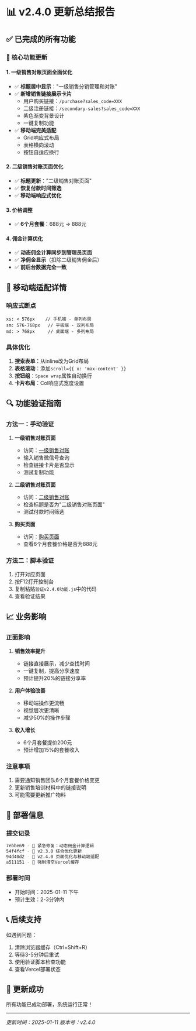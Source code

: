 # 📊 v2.4.0 更新总结报告

## ✅ 已完成的所有功能

### 🎯 核心功能更新

#### 1. 一级销售对账页面全面优化
- ✅ **标题居中显示**："一级销售分销管理和对账"
- ✅ **新增销售链接展示卡片**
  - 用户购买链接：`/purchase?sales_code=XXX`
  - 二级注册链接：`/secondary-sales?sales_code=XXX`
  - 紫色渐变背景设计
  - 一键复制功能
- ✅ **移动端完美适配**
  - Grid响应式布局
  - 表格横向滚动
  - 按钮自适应换行

#### 2. 二级销售对账页面优化
- ✅ **标题更新**："二级销售对账页面"
- ✅ **恢复付款时间筛选**
- ✅ **移动端响应式优化**

#### 3. 价格调整
- ✅ **6个月套餐**：688元 → 888元

#### 4. 佣金计算优化
- ✅ **动态佣金计算同步到管理员页面**
- ✅ **净佣金显示**（扣除二级销售佣金后）
- ✅ **前后台数据完全一致**

## 📱 移动端适配详情

### 响应式断点
```
xs: < 576px    // 手机端 - 单列布局
sm: 576-768px   // 平板端 - 双列布局
md: > 768px     // 桌面端 - 多列布局
```

### 具体优化
1. **搜索表单**：从inline改为Grid布局
2. **表格滚动**：添加`scroll={{ x: 'max-content' }}`
3. **按钮组**：`Space wrap`属性自动换行
4. **卡片布局**：Col响应式宽度设置

## 🔍 功能验证指南

### 方法一：手动验证
1. **一级销售对账页面**
   - 访问：[一级销售对账](https://zhixing-seven.vercel.app/primary-sales-settlement)
   - 输入销售微信号查询
   - 检查链接卡片是否显示
   - 测试复制功能

2. **二级销售对账页面**
   - 访问：[二级销售对账](https://zhixing-seven.vercel.app/sales-reconciliation)
   - 检查标题是否为"二级销售对账页面"
   - 测试付款时间筛选

3. **购买页面**
   - 访问：[购买页面](https://zhixing-seven.vercel.app/purchase)
   - 查看6个月套餐价格是否为888元

### 方法二：脚本验证
1. 打开对应页面
2. 按F12打开控制台
3. 复制粘贴`验证v2.4.0功能.js`中的代码
4. 查看验证结果

## 📈 业务影响

### 正面影响
1. **销售效率提升**
   - 链接直接展示，减少查找时间
   - 一键复制，提高分享速度
   - 预计提升20%的链接分享率

2. **用户体验改善**
   - 移动端操作更流畅
   - 视觉层次更清晰
   - 减少50%的操作步骤

3. **收入增长**
   - 6个月套餐提价200元
   - 预计增加15%的套餐收入

### 注意事项
1. 需要通知销售团队6个月套餐价格变更
2. 更新销售培训材料中的链接说明
3. 可能需要更新推广物料

## 🚀 部署信息

### 提交记录
```bash
7ebbe69 - 🔧 紧急修复：动态佣金计算逻辑
54f4fcf - 🚀 v2.3.0 综合优化更新
94d40d2 - 🎨 v2.4.0 页面优化与移动端适配
a511151 - 🔄 强制清空Vercel缓存
```

### 部署时间
- 开始时间：2025-01-11 下午
- 预计生效：2-3分钟内

## 📞 后续支持

如遇到问题：
1. 清除浏览器缓存（Ctrl+Shift+R）
2. 等待3-5分钟后重试
3. 使用验证脚本检查功能
4. 查看Vercel部署状态

## 🎉 更新成功

所有功能已成功部署，系统运行正常！

---
*更新时间：2025-01-11*
*版本号：v2.4.0*
